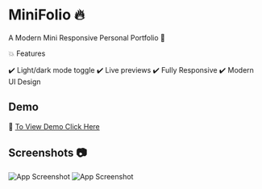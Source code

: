 # MiniFolio :fire:

A Modern Mini Responsive Personal Portfolio :iphone:


:collision: Features

:heavy_check_mark: Light/dark mode toggle
:heavy_check_mark: Live previews
:heavy_check_mark: Fully Responsive
:heavy_check_mark: Modern UI Design


## Demo

 :small_red_triangle_down: [To View Demo Click Here](https://itsteatv-portfolio.netlify.app/)


## Screenshots :camera:

![App Screenshot](https://i.postimg.cc/DyTH52R3/2022-09-29-17-27-27.png)
![App Screenshot](https://i.postimg.cc/wvN4cPVB/2022-09-29-17-27-08.png)



